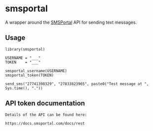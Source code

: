 # smsportal
A wrapper around the [SMSPortal](https://smsportal.com/) API for sending text messages.

## Usage

```
library(smsportal)

USERNAME = "___"
TOKEN    = "___"

smsportal_username(USERNAME)
smsportal_token(TOKEN)

send_sms("27741398329", "27833823965", paste0("Test message at ", Sys.time(), "."))
```

## API token documentation

```
Details of the API can be found here:

https://docs.smsportal.com/docs/rest
```
